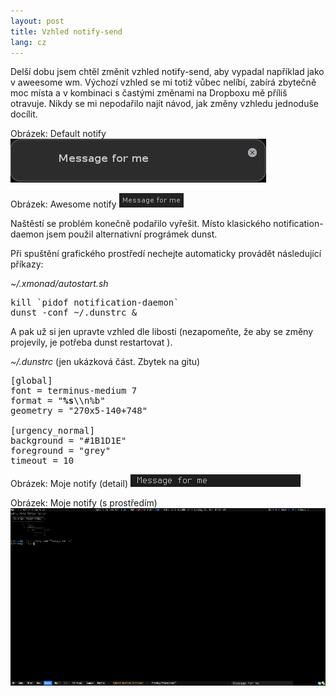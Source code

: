 ```yaml
---
layout: post
title: Vzhled notify-send
lang: cz
---
```



Delší dobu jsem chtěl změnit vzhled notify-send, aby vypadal například jako v aweesome wm. Výchozí vzhled se mi totiž vůbec nelíbí, zabírá zbytečně moc místa a v kombinaci s častými změnami na Dropboxu mě příliš otravuje. Nikdy se mi nepodařilo najít návod, jak změny vzhledu jednoduše docílit.

Obrázek: Default notify
![Obrázek: Default notify](/files/img/default-notify-crop.png)

Obrázek: Awesome notify
![Obrázek: Default notify](/files/img/awesome-notify-crop.png)

Naštěstí se problém konečně podařilo vyřešit. Místo klasického notification-daemon jsem použil alternativní prográmek dunst.

Při spuštění grafického prostředí nechejte automaticky provádět následující příkazy:

*~/.xmonad/autostart.sh*
<pre class="prettyprint">
kill `pidof notification-daemon`
dunst -conf ~/.dunstrc &
</pre>

A pak už si jen upravte vzhled dle libosti (nezapomeňte, že aby se změny projevily,  je potřeba dunst restartovat ).

*~/.dunstrc* (jen ukázková část. Zbytek na gitu)
<pre class="prettyprint">
[global]
font = terminus-medium 7
format = "<b>%s</b>\\n%b"
geometry = "270x5-140+748"

[urgency_normal]
background = "#1B1D1E"
foreground = "grey"
timeout = 10
</pre>

Obrázek: Moje notify (detail)
![Obrázek: Moje notify (detail)](/files/img/my-notify-crop.png)

Obrázek: Moje notify (s prostředím)
[![Obrázek: Moje notify (detail)](/files/img/my-notify-thumb.png)](/files/img/my-notify-full.png)

